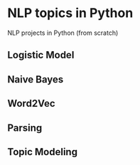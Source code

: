 # NLP topics in Python
NLP projects in Python (from scratch)

## Logistic Model

## Naive Bayes

## Word2Vec

## Parsing

## Topic Modeling